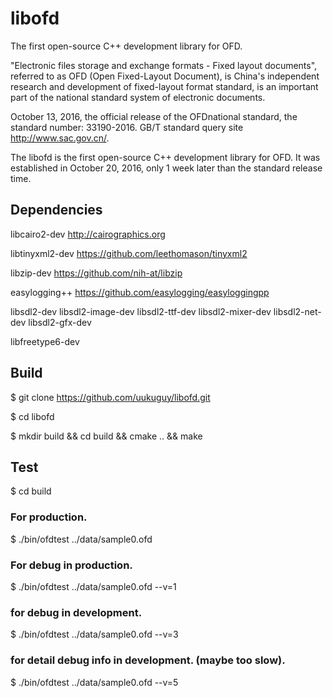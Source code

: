 # libofd
The first open-source C++ development library for OFD.

"Electronic files storage and exchange formats - Fixed layout documents", referred to as OFD (Open Fixed-Layout Document), is China's independent research and development of fixed-layout format standard, is an important part of the national standard system of electronic documents.  

October 13, 2016, the official release of the OFDnational standard, the standard number: 33190-2016. GB/T standard query site http://www.sac.gov.cn/.

The libofd is the first open-source C++ development library for OFD. It was established in October 20, 2016, only 1 week later than the standard release time. 

## Dependencies

libcairo2-dev http://cairographics.org

libtinyxml2-dev https://github.com/leethomason/tinyxml2  

libzip-dev https://github.com/nih-at/libzip 

easylogging++ https://github.com/easylogging/easyloggingpp

libsdl2-dev
libsdl2-image-dev
libsdl2-ttf-dev
libsdl2-mixer-dev
libsdl2-net-dev
libsdl2-gfx-dev

libfreetype6-dev

## Build

$ git clone https://github.com/uukuguy/libofd.git

$ cd libofd

$ mkdir build && cd build && cmake .. && make

## Test

$ cd build

### For production.
$ ./bin/ofdtest ../data/sample0.ofd 

### For debug in production.
$ ./bin/ofdtest ../data/sample0.ofd --v=1

### for debug in development.
$ ./bin/ofdtest ../data/sample0.ofd --v=3

### for detail debug info in development. (maybe too slow).
$ ./bin/ofdtest ../data/sample0.ofd --v=5

